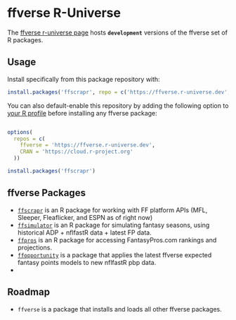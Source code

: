# ffverse R-Universe

The [ffverse r-universe page](https://ffverse.r-universe.dev) hosts **`development`** versions of the ffverse set of R packages. 

## Usage

Install specifically from this package repository with:

```r
install.packages('ffscrapr', repo = c('https://ffverse.r-universe.dev', getOption('repos')))
```

You can also default-enable this repository by adding the following option to [your R profile](https://usethis.r-lib.org/reference/edit.html) before installing any ffverse package: 

```r

options(
  repos = c(
    ffverse = 'https://ffverse.r-universe.dev',
    CRAN = 'https://cloud.r-project.org'
  ))

install.packages('ffscrapr')
```

## ffverse Packages

- [`ffscrapr`](https://ffscrapr.ffverse.com) is an R package for working with FF platform APIs (MFL, Sleeper, Fleaflicker, and ESPN as of right now)
- [`ffsimulator`](https://ffsimulator.ffverse.com) is an R package for simulating fantasy seasons, using historical ADP + nflfastR data + latest FP data.
- [`ffpros`](https://ffpros.ffverse.com) is an R package for accessing FantasyPros.com rankings and projections.
- [`ffopportunity`](https://ffopportunity.ffverse.com) is a package that applies the latest ffverse expected fantasy points models to new nflfastR pbp data.
- 
## Roadmap
- `ffverse` is a package that installs and loads all other ffverse packages.
